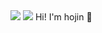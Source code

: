 <img src="https://img.shields.io/badge/Android-3DDC84?style=flat-square&logo=Android&logoColor=white"/>
<img src= "https://img.shields.io/badge/Youtube-ff0000?style=flat-square&logo=youtube&logoColor=red"?>
Hi! I'm hojin 👋



<!--
**bhj8286/bhj8286** is a ✨ _special_ ✨ repository because its `README.md` (this file) appears on your GitHub profile.

Here are some ideas to get you started:

- 🔭 I’m currently working on ...
- 🌱 I’m currently learning ...
- 👯 I’m looking to collaborate on ...
- 🤔 I’m looking for help with ...
- 💬 Ask me about ...
- 📫 How to reach me: ...
- 😄 Pronouns: ...
- ⚡ Fun fact: ...
-->
